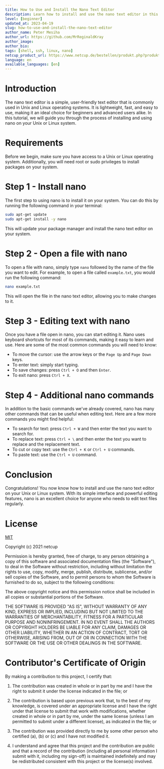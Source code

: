 ```yaml
---
title: How to Use and Install the Nano Text Editor
description: Learn how to install and use the nano text editor in this step-by-step tutorial.
level: [beginner]
updated_at: 2023-04-19
slug: how-to-use-and-install-the-nano-text-editor
author_name: Peter Mesiha
author_url: https://github.com/MrReginaldKray
author_image:
author_bio:
tags: [shell, ssh, linux, nano] 
netcup_product_url: https://www.netcup.de/bestellen/produkt.php?produkt=2884
language: en
available_languages: [en]
---
```


# Introduction

The nano text editor is a simple, user-friendly text editor that is commonly used in Unix and Linux operating systems. It is lightweight, fast, and easy to use, making it an ideal choice for beginners and advanced users alike. In this tutorial, we will guide you through the process of installing and using nano on your Unix or Linux system.

# Requirements

Before we begin, make sure you have access to a Unix or Linux operating system. Additionally, you will need root or sudo privileges to install packages on your system.

# Step 1 - Install nano

The first step to using nano is to install it on your system. You can do this by running the following command in your terminal:

``` bash
sudo apt-get update
sudo apt-get install -y nano
```

This will update your package manager and install the nano text editor on your system.

# Step 2 - Open a file with nano

To open a file with nano, simply type `nano` followed by the name of the file you want to edit. For example, to open a file called `example.txt`, you would run the following command:

``` bash
nano example.txt
```

This will open the file in the nano text editor, allowing you to make changes to it.

# Step 3 - Editing text with nano

Once you have a file open in nano, you can start editing it. Nano uses keyboard shortcuts for most of its commands, making it easy to learn and use. Here are some of the most common commands you will need to know:

- To move the cursor: use the arrow keys or the `Page Up` and `Page Down` keys.
- To enter text: simply start typing.
- To save changes: press `Ctrl + O` and then `Enter`.
- To exit nano: press `Ctrl + X`.

# Step 4 - Additional nano commands

In addition to the basic commands we've already covered, nano has many other commands that can be useful when editing text. Here are a few more commands you might find helpful:

- To search for text: press `Ctrl + W` and then enter the text you want to search for.
- To replace text: press `Ctrl + \` and then enter the text you want to replace and the replacement text.
- To cut or copy text: use the `Ctrl + K` or `Ctrl + U` commands.
- To paste text: use the `Ctrl + U` command.

# Conclusion

Congratulations! You now know how to install and use the nano text editor on your Unix or Linux system. With its simple interface and powerful editing features, nano is an excellent choice for anyone who needs to edit text files regularly.

# License

[MIT](https://github.com/netcup-community/community-tutorials/blob/main/LICENSE)

Copyright (c) 2021 netcup

Permission is hereby granted, free of charge, to any person obtaining a copy of this software and associated documentation files (the "Software"), to deal in the Software without restriction, including without limitation the rights to use, copy, modify, merge, publish, distribute, sublicense, and/or sell copies of the Software, and to permit persons to whom the Software is furnished to do so, subject to the following conditions:

The above copyright notice and this permission notice shall be included in all copies or substantial portions of the Software.

THE SOFTWARE IS PROVIDED "AS IS", WITHOUT WARRANTY OF ANY KIND, EXPRESS OR IMPLIED, INCLUDING BUT NOT LIMITED TO THE WARRANTIES OF MERCHANTABILITY, FITNESS FOR A PARTICULAR PURPOSE AND NONINFRINGEMENT. IN NO EVENT SHALL THE AUTHORS OR COPYRIGHT HOLDERS BE LIABLE FOR ANY CLAIM, DAMAGES OR OTHER LIABILITY, WHETHER IN AN ACTION OF CONTRACT, TORT OR OTHERWISE, ARISING FROM, OUT OF OR IN CONNECTION WITH THE SOFTWARE OR THE USE OR OTHER DEALINGS IN THE SOFTWARE.

# Contributor's Certificate of Origin
By making a contribution to this project, I certify that:

 1) The contribution was created in whole or in part by me and I have the right to submit it under the license indicated in the file; or

 2) The contribution is based upon previous work that, to the best of my knowledge, is covered under an appropriate license and I have the right under that license to submit that work with modifications, whether created in whole or in part by me, under the same license (unless I am permitted to submit under a different license), as indicated in the file; or

 3) The contribution was provided directly to me by some other person who certified (a), (b) or (c) and I have not modified it.

 4) I understand and agree that this project and the contribution are public and that a record of the contribution (including all personal information I submit with it, including my sign-off) is maintained indefinitely and may be redistributed consistent with this project or the license(s) involved.
